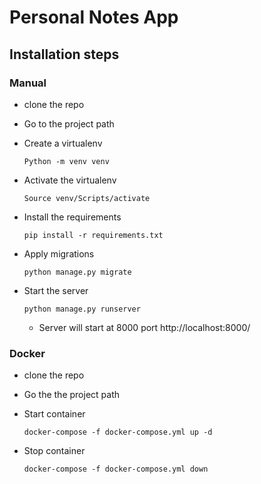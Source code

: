 # Personal Notes App


## Installation steps

### Manual

- clone the repo

- Go to the project path

- Create a virtualenv 

    ```Python -m venv venv```

- Activate the virtualenv

    ```Source venv/Scripts/activate```

- Install the requirements

    ```pip install -r requirements.txt```

- Apply migrations

    ```python manage.py migrate```

- Start the server

    ```python manage.py runserver```

    - Server will start at 8000 port http://localhost:8000/

### Docker

- clone the repo

- Go the the project path

- Start container

    ```docker-compose -f docker-compose.yml up -d```

- Stop container

    ```docker-compose -f docker-compose.yml down```